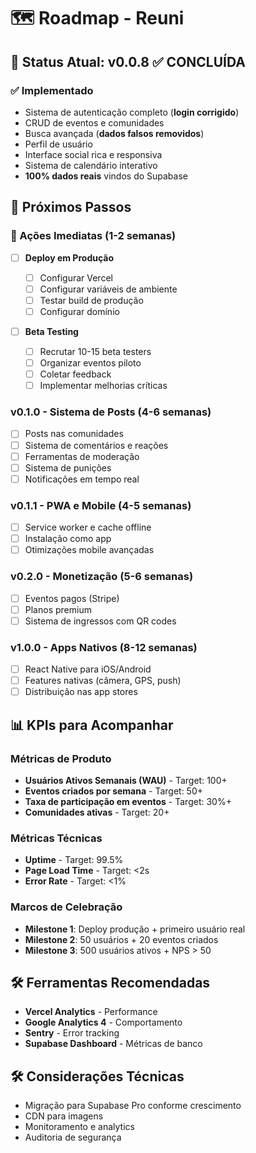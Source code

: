 # 🗺️ Roadmap - Reuni

## 🎯 Status Atual: v0.0.8 ✅ CONCLUÍDA

### ✅ Implementado

- Sistema de autenticação completo (**login corrigido**)
- CRUD de eventos e comunidades
- Busca avançada (**dados falsos removidos**)
- Perfil de usuário
- Interface social rica e responsiva
- Sistema de calendário interativo
- **100% dados reais** vindos do Supabase

## 🚀 Próximos Passos

### 🎯 Ações Imediatas (1-2 semanas)

- [ ] **Deploy em Produção**

  - [ ] Configurar Vercel
  - [ ] Configurar variáveis de ambiente
  - [ ] Testar build de produção
  - [ ] Configurar domínio

- [ ] **Beta Testing**
  - [ ] Recrutar 10-15 beta testers
  - [ ] Organizar eventos piloto
  - [ ] Coletar feedback
  - [ ] Implementar melhorias críticas

### v0.1.0 - Sistema de Posts (4-6 semanas)

- [ ] Posts nas comunidades
- [ ] Sistema de comentários e reações
- [ ] Ferramentas de moderação
- [ ] Sistema de punições
- [ ] Notificações em tempo real

### v0.1.1 - PWA e Mobile (4-5 semanas)

- [ ] Service worker e cache offline
- [ ] Instalação como app
- [ ] Otimizações mobile avançadas

### v0.2.0 - Monetização (5-6 semanas)

- [ ] Eventos pagos (Stripe)
- [ ] Planos premium
- [ ] Sistema de ingressos com QR codes

### v1.0.0 - Apps Nativos (8-12 semanas)

- [ ] React Native para iOS/Android
- [ ] Features nativas (câmera, GPS, push)
- [ ] Distribuição nas app stores

## 📊 KPIs para Acompanhar

### Métricas de Produto

- **Usuários Ativos Semanais (WAU)** - Target: 100+
- **Eventos criados por semana** - Target: 50+
- **Taxa de participação em eventos** - Target: 30%+
- **Comunidades ativas** - Target: 20+

### Métricas Técnicas

- **Uptime** - Target: 99.5%
- **Page Load Time** - Target: <2s
- **Error Rate** - Target: <1%

### Marcos de Celebração

- **Milestone 1**: Deploy produção + primeiro usuário real
- **Milestone 2**: 50 usuários + 20 eventos criados
- **Milestone 3**: 500 usuários ativos + NPS > 50

## 🛠️ Ferramentas Recomendadas

- **Vercel Analytics** - Performance
- **Google Analytics 4** - Comportamento
- **Sentry** - Error tracking
- **Supabase Dashboard** - Métricas de banco

## 🛠️ Considerações Técnicas

- Migração para Supabase Pro conforme crescimento
- CDN para imagens
- Monitoramento e analytics
- Auditoria de segurança
